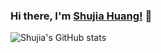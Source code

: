 ### Hi there, I'm [Shujia Huang!](https://www.zhihu.com/people/yellowtree) 👋

<!--
**ShujiaHuang/ShujiaHuang** is a ✨ _special_ ✨ repository because its `README.md` (this file) appears on your GitHub profile.

Here are some ideas to get you started:

- 🔭 I’m currently working on ...
- 🌱 I’m currently learning ...
- 👯 I’m looking to collaborate on ...
- 🤔 I’m looking for help with ...
- 💬 Ask me about ...
- 📫 How to reach me: ...
- 😄 Pronouns: ...
- ⚡ Fun fact: ...
-->

![Shujia's GitHub stats](https://github-readme-stats.vercel.app/api?username=ShujiaHuang&show_icons=true&theme=radical)
